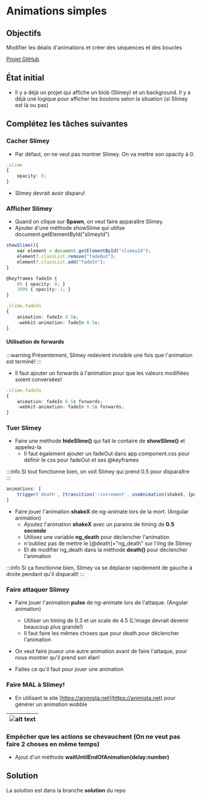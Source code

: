 # Animations simples

## Objectifs
Modifier les déalis d'animations et créer des séquences et des boucles

[Projet GitHub](https://github.com/CEM-420-5W5/ngRPGAnimations)

## État initial

- Il y a déjà un projet qui affiche un blob (Slimey) et un background. Il y a déjà une logique pour afficher les boutons selon la situation (si Slimey est là ou pas)

## Complétez les tâches suivantes

### Cacher Slimey

- Par défaut, on ne veut pas montrer Slimey. On va mettre son opacity à 0.

```ts
.slime
{
    opacity: 0;
}
```

- Slimey devrait avoir disparu!

### Afficher Slimey

- Quand on clique sur **Spawn**, on veut faire apparaître Slimey.
- Ajouter d'une méthode showSlime qui utilise document.getElementById("slimeyId")

```ts
showSlime(){
    var element = document.getElementById("slimeyId");
    element?.classList.remove("fadeOut");
    element?.classList.add("fadeIn");
}
```

```ts
@keyframes fadeIn {
    0% { opacity: 0; }
    100% { opacity: 1; }
}

.slime.fadeIn
{
    animation: fadeIn 0.5s;
    -webkit-animation: fadeIn 0.5s;
}
```

#### Utilisation de forwards

:::warning
Présentement, Slimey redevient invisible une fois que l'animation est terminé!
:::

- Il faut ajouter un forwards à l'animation pour que les valeurs modifiées soient conversées!

```ts
.slime.fadeIn
{
    animation: fadeIn 0.5s forwards;
    -webkit-animation: fadeIn 0.5s forwards;
}
```

### Tuer Slimey

- Faire une méthode **hideSlime()** qui fait le contaire de **showSlime()** et appelez-la
    - Il faut également ajouter un fadeOut dans app.component.css pour définir le css pour fadeOut et ses @keyframes

:::info
Si tout fonctionne bien, on voit Slimey qui prend 0.5 pour disparaître
:::

```ts
animations: [
    trigger('death', [transition(':increment', useAnimation(shakeX, {params: {timing: DEATH_DURATION_SECONDS}}))]),
]
```

- Faire jouer l'animation **shakeX** de ng-animate lors de la mort. (Angular animation)
    - Ajoutez l'animation **shakeX** avec un params de timing de **0.5 seconde**
     - Utilisez une variable **ng_death** pour déclencher l'animation
    - n'oubliez pas de mettre le [@death]="ng_death" sur l'img de Slimey
    - Et de modifier ng_death dans la méthode **death()** pour déclencher l'animation

:::info
Si ça fonctionne bien, Slimey va se déplacer rapidement de gauche à droite pendant qu'il disparaît!
:::

### Faire attaquer Slimey

- Faire jouer l'animation **pulse** de ng-animate lors de l'attaque. (Angular animation)
    - Utiliser un timing de 0.3 et un scale de 4.5 (L'image devrait devenir beaucoup plus grande!)
    - Il faut faire les mêmes choses que pour death pour déclencher l'animation

- On veut faire joueur une autre animation avant de faire l'attaque, pour nous montrer qu'il prend son élan!

- Faites ce qu'il faut pour jouer une animation 

### Faire MAL à Slimey!

- En utilisant le site [https://animista.net](https://animista.net) pour générer un animation wobble

|![alt text](/img/exercices/animations/animistaWobble.png)|
|-|

### Empêcher que les actions se chevauchent (On ne veut pas faire 2 choses en même temps)

- Ajout d'un méthode **waitUntilEndOfAnimation(delay:number)**

## Solution

La solution est dans la branche **solution** du repo

